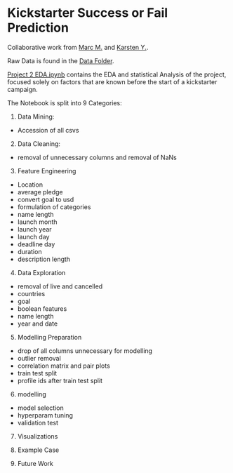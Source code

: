 # Kickstarter Success or Fail Prediction

Collaborative work from [Marc M.](https://github.com/mmwieauchimmer) and [Karsten Y.](https://github.com/Karsten-Yan).

Raw Data is found in the [Data Folder](https://github.com/Karsten-Yan/data_science_project_2/tree/master/data).

[Project 2 EDA.ipynb](https://github.com/Karsten-Yan/data_science_project_2/blob/master/Project%202%20EDA.ipynb) contains the EDA and statistical Analysis of the project, focused solely on factors that are known before the start of a kickstarter campaign.

The Notebook is split into 9 Categories:

1. Data Mining:
* Accession of all csvs

2. Data Cleaning:
* removal of unnecessary columns and removal of NaNs

3. Feature Engineering
* Location
* average pledge
* convert goal to usd
* formulation of categories
* name length
* launch month
* launch year
* launch day
* deadline day
* duration
* description length

4. Data Exploration
* removal of live and cancelled
* countries
* goal
* boolean features
* name length
* year and date

5. Modelling Preparation
* drop of all columns unnecessary for modelling 
* outlier removal
* correlation matrix and pair plots
* train test split
* profile ids after train test split

6. modelling
* model selection
* hyperparam tuning
* validation test

7. Visualizations

8. Example Case

9. Future Work
